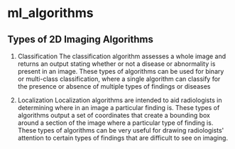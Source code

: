 # ml_algorithms
## Types of 2D Imaging Algorithms 
1. Classification
   The classification algorithm assesses a whole image and returns an output stating whether or not a disease or abnormality is present in an image. These types of algorithms can be used for binary or multi-class classification, where a single algorithm can classify for the presence or absence of multiple types of findings or diseases

2. Localization
Localization algorithms are intended to aid radiologists in determining where in an image a particular finding is. These types of algorithms output a set of coordinates that create a bounding box around a section of the image where a particular type of finding is. These types of algorithms can be very useful for drawing radiologists' attention to certain types of findings that are difficult to see on imaging.
